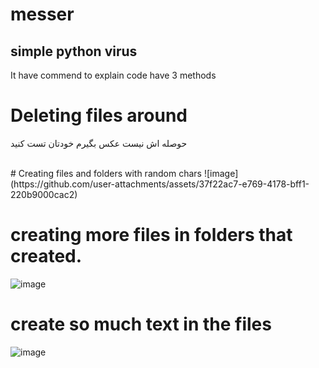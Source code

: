 # messer
## simple python virus 
It have commend to explain code 
have 3 methods 

# Deleting files around 
حوصله اش نیست عکس بگیرم خودتان تست کنید 

<br>
# Creating files and folders with random chars
![image](https://github.com/user-attachments/assets/37f22ac7-e769-4178-bff1-220b9000cac2)
<br>

# creating more files in folders that created.
![image](https://github.com/user-attachments/assets/407c8cb7-0636-4dfd-a00c-53bb35f23db9)
<br>

# create so much text in the files
![image](https://github.com/user-attachments/assets/3d360ee5-920a-4e36-95e4-a9e2ca04804d)

